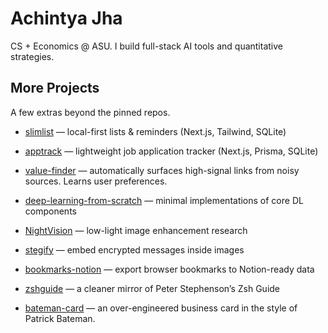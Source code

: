 # Achintya Jha

CS + Economics @ ASU. I build full-stack AI tools and quantitative strategies.

## More Projects
A few extras beyond the pinned repos.

- [slimlist](https://github.com/achntj/slimlist) — local-first lists & reminders (Next.js, Tailwind, SQLite)
- [apptrack](https://github.com/achntj/apptrack) — lightweight job application tracker (Next.js, Prisma, SQLite)
- [value-finder](https://github.com/achntj/value-finder) — automatically surfaces high-signal links from noisy sources. Learns user preferences.

- [deep-learning-from-scratch](https://github.com/achntj/deep-learning-from-scratch) — minimal implementations of core DL components
- [NightVision](https://github.com/achntj/NightVision) — low-light image enhancement research

- [stegify](https://github.com/achntj/stegify) — embed encrypted messages inside images
- [bookmarks-notion](https://github.com/achntj/bookmarks-notion) — export browser bookmarks to Notion-ready data
- [zshguide](https://github.com/achntj/zshguide) — a cleaner mirror of Peter Stephenson’s Zsh Guide

- [bateman-card](https://github.com/achntj/bateman-card) — an over-engineered business card in the style of Patrick Bateman.
